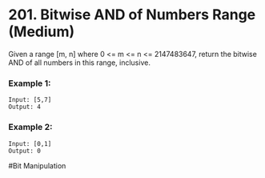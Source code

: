 # 201. Bitwise AND of Numbers Range (Medium)

Given a range [m, n] where 0 <= m <= n <= 2147483647, return the bitwise AND of all numbers in this range, inclusive.

### Example 1:
```
Input: [5,7]
Output: 4
```

### Example 2:
```
Input: [0,1]
Output: 0
```

#Bit Manipulation
